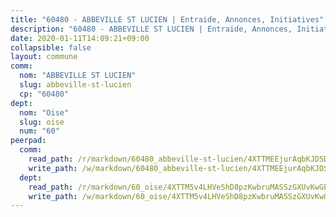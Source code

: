 ```yaml
---
title: "60480 - ABBEVILLE ST LUCIEN | Entraide, Annonces, Initiatives"
description: "60480 - ABBEVILLE ST LUCIEN | Entraide, Annonces, Initiatives"
date: 2020-01-11T14:09:21+09:00
collapsible: false
layout: commune
comm:
  nom: "ABBEVILLE ST LUCIEN"
  slug: abbeville-st-lucien
  cp: "60480"
dept:
  nom: "Oise"
  slug: oise
  num: "60"
peerpad:
  comm:
    read_path: /r/markdown/60480_abbeville-st-lucien/4XTTMEEjurAqbKJDSDmjbNyvLPnpwvuyPd3diThV747vTq7e1
    write_path: /w/markdown/60480_abbeville-st-lucien/4XTTMEEjurAqbKJDSDmjbNyvLPnpwvuyPd3diThV747vTq7e1-K3TgTuFsuMPZEMcDGxxGbEAi9WFKd2v48azyT3MEfes3astDgh5fb6n91cG4s2BMRg6C7qNKxQnmZ9D8DnYcBV9SfqmUVaRcuEBgYXS6cEMMeGm72Re2imnqTmRKXhJvWvYzFoEq
  dept:
    read_path: /r/markdown/60_oise/4XTTM5v4LHVeShD8pzKwbruMASSzGXUvKwGPyPNR6Aq6aruGY
    write_path: /w/markdown/60_oise/4XTTM5v4LHVeShD8pzKwbruMASSzGXUvKwGPyPNR6Aq6aruGY-K3TgTfEPmBuMGxs3WizC7aafmuSUvuvwsE7nM986pS4fEczEhokrfL1mXNtU722XatpEcDhfhLf5xd24JkCKBD4DcQHeF5CYjEkAVzDN3PuQerZfYGZ5zy2XFcJNh2Z1pYjLoQTn
---
```


